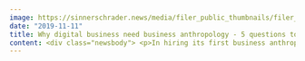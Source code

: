 ```yaml
---
image: https://sinnerschrader.news/media/filer_public_thumbnails/filer_public/c1/6c/c16c111a-8fb8-4016-925b-f88349b67676/480px_one_on_on_lilith_wacker.png__480x288_q85_crop_subsampling-2_upscale.png
date: "2019-11-11"
title: Why digital business need business anthropology - 5 questions to Lilith Wacker
content: <div class="newsbody"> <p>In hiring its first business anthropologist Lilith Wacker, SinnerSchrader is underscoring the value and need for a thorough understanding of people in order to achieve the best customer experience. <br/> Lilith, for her part, was looking for a company in Germany that was open to applying a new set of skills and tools to achieve this goal. (She is also very happy to be able to work in Hamburg, one of the most beautiful cities in Europe.)</p> <p><strong>How would you explain your job as a business anthropologist in a few sentences?</strong></p> <p>As a business anthropologist, I help companies gain an in-depth understanding of people. This is important for companies that want to remain innovative and relevant in the future. In particular, business anthropologists help ensure that people’s real needs inform strategic decision-making at organisations and companies.<br/> The goal is to transform these needs into useful company services and products that are then in turn accepted and adapted by people, i.e. that are actually used.<br/> My colleagues and I do this on the basis of expertise from the human sciences, such as anthropology, sociology, philosophy, cultural and political science and economics.<br/> One of the most important methodologies for acquiring this in-depth understanding is ethnographic research, which I plan, implement and analyse with an interdisciplinary team. And you also need experience with companies’ highly strategic processes, so that the work of translating between people and business can be done usefully for everybody involved.</p> <p><strong>What exactly does that have to do with our business?</strong></p> <p>At SinnerSchrader as a partner to companies in the digital transformation, it is essentially about two major sociocultural phenomena – <br/> technology and data. The interesting thing about sociocultural phenomena is that, historically speaking, they have always been around. Over time, these phenomena are experienced, contextualised and perceived differently, both by people and by organisations and companies.<br/> I’ll give you two examples&#58;<br/> Before digitalisation, technology was static and mostly exclusive to companies. That meant that people who wanted to consume products and services with the exclusive technology were clearly dependent on these companies. On the other hand, technology represented a clear competitive advantage for companies. The new world of digitalisation has led to a democratisation of technology that gives people enormous power in making decisions, which is wonderful. <br/> Then there are two types of data. First, this is pure data&#58; facts and figures that describe what people do, I go shopping here and there, I have been on holiday here and there. And then there is our understanding of this data&#58; why do people do what they do? You can have a huge amount of data, but without the associated contextual understanding it is often worthless as far as reaching decisions on a topic is concerned.<br/> In the context of many SinnerSchrader projects, it is therefore essential to do this basic contextual research first so that digital transformation can then be supported with the companies in a meaningful and respectful way.</p> <p><strong>From the perspective of a business anthropologist, why do we need change, transformation, cultural change?</strong></p> <p>Cultural change will keep happening as long as life goes on; it is part of evolution.<br/> From a BA perspective, companies that want to tackle change and transformation need to have a contextual understanding of what this change means to people. To gain this, you should accompany people in their daily lives and look and listen carefully in order to bring about a change in perspective. This is an iterative process&#58; You should keep asking “why” until you can really understand a connection or a perspective. This then establishes the basis on which change and its significance to people can be understood.<br/> Only on this basis can good, sustainable change come about. Without understanding, people will not help shape the change, and change on the basis of false assumptions and hypotheses can bring it to a complete halt in the long term. This is often the reason why innovations do not work – somewhere in the process, there has been an error in understanding perspectives. </p> <p><strong>What interests and inspires you in your daily life?</strong></p> <p>What really motivates me is my work! What I have learned from and with the people that I have accompanied is that we all have a reason for the things we do. This forces me to change my perspective, which results in a relaxed attitude to life. I feel very fortunate to be able to talk to people as part of my job.<br/> As well as this, I am motivated by social phenomena such as sustainability, ethical issues, and how we humans can find common ground to live together peacefully.<br/> I feel inspired by music and fine arts – and by nature.</p> <p><strong>What is your favourite example of the successful application of business anthropology?</strong></p> <p>In the field of urban development, the Danish architect Jan Gehl understood long ago that cities should be designed and planned on the basis of people’s needs. Scandinavia is generally very “BA-savvy”. <br/> <br/> So it is no surprise that, for example, Sweden managed to reduce emissions with a carbon tax faster than other European countries. The people there accepted this tax increase because other “unpopular” types of tax were lowered or scrapped in return. <br/> It is a question of people’s perspectives and priorities.<br/> <br/> The big tech titans are also starting to understand the value of BA and that it is an important part of looking at the world from a different perspective in order to overcome your own blind spots as a business&#58; <a href="https&#58;//www.ft.com/content/7f5f53e2-08b1-11e9-9fe8-acdb36967cfc" target="_blank">https&#58;//www.ft.com/content/7f5f53e2-08b1-11e9-9fe8-acdb36967cfc</a></p> <p> <a class="news-backlink" href="/en/"> <svg class="svg-ico svg-ico--arrow-left"> <use xlink&#58;href="#arrow-down"></use> </svg>Back to the overview </a> </p> </div>
---
```

